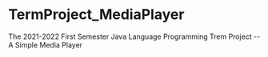 # TermProject_MediaPlayer
The 2021-2022 First Semester Java Language Programming Trem Project -- A Simple Media Player
